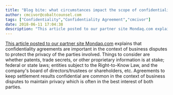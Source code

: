 ```yaml
---
title: "Blog bite: what circumstances impact the scope of confidentiality provisions in settlement of business disputes?"
author: cmcivor@cobaltcounsel.com
tags: ["Confidentiality","Confidentiality Agreement","cmcivor"]
date: 2018-06-11 17:04:38
description: "This article posted to our partner site Mondaq.com explains that confidentiality agreements are important in the context of business disputes to protect the privacy of the parties involved. Thing..."
---
```


 

[This article posted to our partner site Mondaq.com](http://www.mondaq.com/unitedstates/x/284386/Corporate+Commercial+Law/SHH+Managing+Confidentiality+In+Settlements) explains that confidentiality agreements are important in the context of business disputes to protect the privacy of the parties involved. Things to consider are whether patents, trade secrets, or other proprietary information is at stake; federal or state laws; entities subject to the Right-to-Know Law, and the company's board of directors/trustees or shareholders, etc. Agreements to keep settlement results confidential are common in the context of business disputes to maintain privacy which is often in the best interest of both parties.